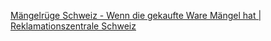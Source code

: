 [Mängelrüge Schweiz - Wenn die gekaufte Ware Mängel hat | Reklamationszentrale Schweiz](https://www.reklamationszentrale.ch/aktuell/maengelruege-schweiz)